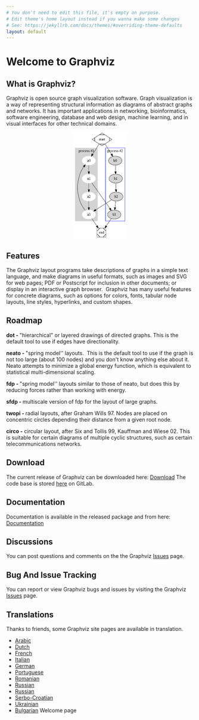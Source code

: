 ```yaml
---
# You don't need to edit this file, it's empty on purpose.
# Edit theme's home layout instead if you wanna make some changes
# See: https://jekyllrb.com/docs/themes/#overriding-theme-defaults
layout: default
---
```



<h1><strong>Welcome to Graphviz</strong></h1>

<h2><strong>What is Graphviz?</strong></h2>

<p>Graphviz is open source graph visualization software. Graph visualization is a way of representing structural information as diagrams of abstract graphs and networks. It has important applications in networking, bioinformatics,&nbsp; software engineering, database and web design, machine learning, and in visual interfaces for other technical domains.&nbsp;</p>

<p><img alt="Cluster" src="_pages/Gallery/directed/cluster.png" style="display:block; height:289px; margin-left:auto; margin-right:auto; width:150px" /></p>

<h2><strong>Features</strong></h2>

<p>The Graphviz layout programs take descriptions of graphs in a simple text language, and make diagrams in useful formats, such as images and SVG for web pages; PDF or Postscript for inclusion in other documents; or display in an interactive graph browser.&nbsp; Graphviz has many useful features for concrete diagrams, such as options for colors, fonts, tabular node layouts, line styles, hyperlinks, and custom shapes.&nbsp;</p>

<h2><strong>Roadmap</strong></h2>

<p><strong>dot - </strong>&quot;hierarchical&quot; or layered drawings of directed graphs. This is the default tool to use if edges have directionality.</p>

<p><strong>neato - </strong>&quot;spring model&#39;&#39; layouts.&nbsp; This is the default tool to use if the graph is not too large (about 100 nodes) and you don&#39;t know anything else about it. Neato attempts to minimize a global energy function, which is equivalent to statistical multi-dimensional scaling.</p>

<p><strong>fdp - </strong>&quot;spring model&#39;&#39; layouts similar to those of neato, but does this by reducing forces rather than working with energy.</p>

<p><strong>sfdp - </strong>multiscale version of fdp for the layout of large graphs.</p>

<p><strong>twopi - </strong>radial layouts, after Graham Wills 97. Nodes are placed on concentric circles depending their distance from a given root node.</p>

<p><strong>circo -</strong> circular layout, after Six and Tollis 99, Kauffman and Wiese 02. This is suitable for certain diagrams of multiple cyclic structures, such as certain telecommunications networks.</p>

<h2><strong>Download</strong></h2>

<p>The current release of Graphviz can be downloaded here: <a href="{{ site.url }}/download">Download</a>
The code base is stored <a href="https://gitlab.com/graphviz/graphviz/">here</a> on GitLab.
</p>

<h2><strong>Documentation</strong></h2>

<p>Documentation is available in the released package and from here: <a href="{{ site.url }}/documentation">Documentation</a></p>

<h2><strong>Discussions</strong></h2>

<p>You can post questions and comments on the the Graphviz <a href="https://gitlab.com/graphviz/graphviz/issues" target="_blank">Issues</a> page.<br />

<h2><strong>Bug And Issue Tracking</strong></h2>

<p>You can report or view Graphviz bugs and issues by visiting the Graphviz <a href="https://gitlab.com/graphviz/graphviz/issues" target="_blank">Issues</a> page.<br />

<h2><strong>Translations</strong></h2>

<p>Thanks to friends, some Graphviz site pages are available in translation.</p>

<ul>
<li> <a href="https://www.lesoluzioni.info/%D9%85%D8%B1%D8%AD%D8%A8%D8%A7-%D8%A8%D9%83-%D9%81%D9%8A-graphviz/" target="_blank"> Arabic </a></li> <!-- from <a href="michael9pm@gmail.com">Michael Gere <michael9pm@gmail.com></a> -->
<li> <a href="https://www.antwoorden.org/welkom-bij-graphviz/" target="_blank">Dutch </a></li>
<!-- from <a href="michael9pm@gmail.com">Michael Gere <michael9pm@gmail.com></a> -->
<li> <a href="https://www.solutionjeux.info/bienvenue-chez-graphviz/" target="_blank"> French 
<!-- from <a href="michael9pm@gmail.com">Michael Gere <michael9pm@gmail.com></a> -->
<li> <a href="https://www.gameanswer.net/benvenuto-in-graphviz/" target="_blank"> Italian </a></li>
<!-- from <a href="michael9pm@gmail.com">Michael Gere <michael9pm@gmail.com></a> -->
<li> <a href="https://www.losungenapp.com/willkommen-in-graphviz/" target="_blank"> German </a></li>
<!-- from <a href="michael9pm@gmail.com">Michael Gere <michael9pm@gmail.com></a> -->

<li> <a href="https://www.homeyou.com/~edu/graphviz" target="_blank">Portuguese</a></li> <!-- from Artur Weber [<arturweberguimaraes@gmail.com>] -->
<li> <a href="http://webhostinggeeks.com/science/graphviz-about-rm" target="_blank">Romanian</a></li>
<li> <a href="http://www.portablecomponentsforall.com/edu/graphviz-about-ru/" target="_blank">Russian</a></li>
<li> <a href="{{ site.url }}/_pages/Misc/ru_translation.rtf" target="_blank">Russian</a></li> <!-- from <a href="mailto:andreev.yurij@gmail.com">andreev.yurij@gmail.com</a> -->
<li> <a href="http://science.webhostinggeeks.com/graficka-vizualizacija" target="_blank">Serbo-Croatian</a></li> <!-- from  <a href="mailto:andreev.yurij@gmail.com">andreev.yurij@gmail.com</a> -->
<li> <a href="http://www.passadrugtestingforall.com/edu/graphviz-about-uk/" target="_blank">Ukrainian</a></li> <!-- from Piter Swenson [passadrugtesting4all@gmail.com] -->
<li> <a href=" https://www.levelsanswers.com/%d0%b4%d0%be%d0%b1%d1%80%d0%b5-%d0%b4%d0%be%d1%88%d0%bb%d0%b8-%d0%b2-%d0%b3%d1%80%d0%b0%d0%b2%d0%b8%d0%b7">Bulgarian</a> Welcome page </a></li>
<!-- from <a href="michael9pm@gmail.com">Michael Gere <michael9pm@gmail.com></a> -->

</ul>

